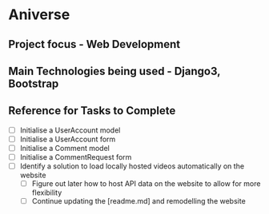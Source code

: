 # Aniverse

## Project focus - Web Development
## Main Technologies being used - Django3, Bootstrap

## Reference for Tasks to Complete
- [ ] Initialise a UserAccount model
- [ ] Initialise a UserAccount form
- [ ] Initialise a Comment model
- [ ] Initialise a CommentRequest form
- [ ] Identify a solution to load locally hosted videos automatically on the website
  - [ ] Figure out later how to host API data on the website to allow for more flexibility
  - [ ] Continue updating the [readme.md] and remodelling the website
